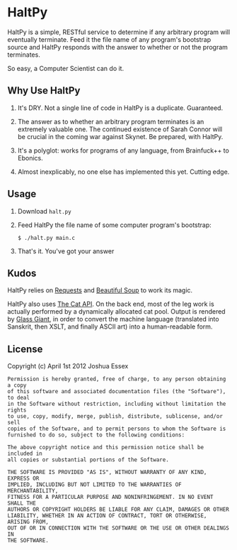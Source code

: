 # HaltPy

HaltPy is a simple, RESTful service to determine if any arbitrary program will
eventually terminate. Feed it the file name of any program's bootstrap source
and HaltPy responds with the answer to whether or not the program terminates. 

So easy, a Computer Scientist can do it.

## Why Use HaltPy

1. It's DRY. Not a single line of code in HaltPy is a duplicate. Guaranteed.

2. The answer as to whether an arbitrary program terminates is an extremely 
valuable one. The continued existence of Sarah Connor will be crucial in the
coming war against Skynet. Be prepared, with HaltPy.

3. It's a polyglot: works for programs of any language, from Brainfuck++ to Ebonics.

4. Almost inexplicably, no one else has implemented this yet. Cutting edge.

## Usage

1. Download `halt.py`
    
2. Feed HaltPy the file name of some computer program's bootstrap:
    
    `$ ./halt.py main.c`
    
3. That's it. You've got your answer

## Kudos

HaltPy relies on <a href="http://docs.python-requests.org/en/latest/">Requests</a>
and <a href="http://www.crummy.com/software/BeautifulSoup/">Beautiful Soup</a> 
to work its magic.

HaltPy also uses <a href="http://thecatapi.com/">The Cat API</a>. On the back 
end, most of the leg work is actually performed by a dynamically allocated cat
pool. Output is rendered by <a href="http://www.glassgiant.com/ascii/">Glass 
Giant</a>, in order to convert the machine language (translated into Sanskrit,
then XSLT, and finally ASCII art) into a human-readable form.
                   
## License

Copyright (c) April 1st 2012 Joshua Essex

    Permission is hereby granted, free of charge, to any person obtaining a copy
    of this software and associated documentation files (the "Software"), to deal
    in the Software without restriction, including without limitation the rights
    to use, copy, modify, merge, publish, distribute, sublicense, and/or sell
    copies of the Software, and to permit persons to whom the Software is
    furnished to do so, subject to the following conditions:

    The above copyright notice and this permission notice shall be included in
    all copies or substantial portions of the Software.

    THE SOFTWARE IS PROVIDED "AS IS", WITHOUT WARRANTY OF ANY KIND, EXPRESS OR
    IMPLIED, INCLUDING BUT NOT LIMITED TO THE WARRANTIES OF MERCHANTABILITY,
    FITNESS FOR A PARTICULAR PURPOSE AND NONINFRINGEMENT. IN NO EVENT SHALL THE
    AUTHORS OR COPYRIGHT HOLDERS BE LIABLE FOR ANY CLAIM, DAMAGES OR OTHER
    LIABILITY, WHETHER IN AN ACTION OF CONTRACT, TORT OR OTHERWISE, ARISING FROM,
    OUT OF OR IN CONNECTION WITH THE SOFTWARE OR THE USE OR OTHER DEALINGS IN
    THE SOFTWARE.

